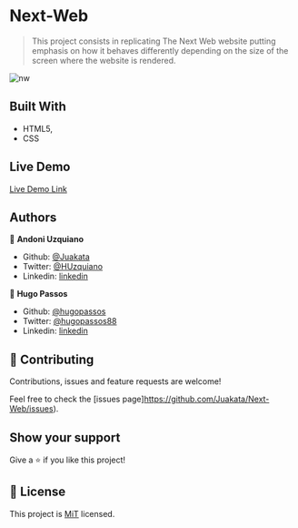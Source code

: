 # Next-Web

> This project consists in replicating The Next Web website putting emphasis on how it behaves
differently depending on the size of the screen where the website is rendered.

![nw](https://user-images.githubusercontent.com/11781597/75294672-a4fb7f80-57ee-11ea-8700-22254ac949d5.png)

## Built With

- HTML5,
- CSS

## Live Demo

[Live Demo Link](https://raw.githack.com/Juakata/Next-Web/master/index.html)

## Authors

👤 **Andoni Uzquiano**

- Github: [@Juakata](https://github.com/Juakata)
- Twitter: [@HUzquiano](https://twitter.com/HUzquiano)
- Linkedin: [linkedin](https://www.linkedin.com/in/andoni-uzquiano-31304818a/)

👤 **Hugo Passos**

- Github: [@hugopassos](https://github.com/hugopassos)
- Twitter: [@hugopassos88](https://twitter.com/hugopassos88)
- Linkedin: [linkedin](https://www.linkedin.com/in/hugopassos88/)

## 🤝 Contributing

Contributions, issues and feature requests are welcome!

Feel free to check the [issues page]https://github.com/Juakata/Next-Web/issues).

## Show your support

Give a ⭐️ if you like this project!

## 📝 License

This project is [MiT](https://opensource.org/licenses/MIT) licensed.
